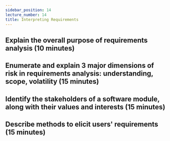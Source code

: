 ```yaml
---
sidebar_position: 14
lecture_number: 14
title: Interpreting Requirements
---
```


## Explain the overall purpose of requirements analysis (10 minutes)

## Enumerate and explain 3 major dimensions of risk in requirements analysis: understanding, scope, volatility (15 minutes)

## Identify the stakeholders of a software module, along with their values and interests (15 minutes)

## Describe methods to elicit users' requirements (15 minutes)
